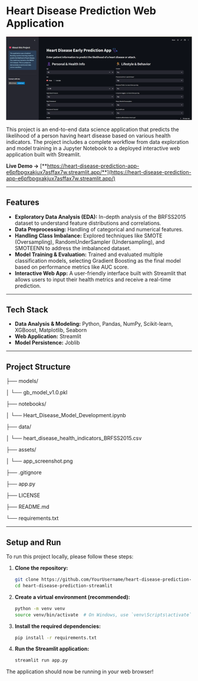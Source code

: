 # Heart Disease Prediction Web Application

![App Screenshot](assets/app_screen.png)


This project is an end-to-end data science application that predicts the likelihood of a person having heart disease based on various health indicators. The project includes a complete workflow from data exploration and model training in a Jupyter Notebook to a deployed interactive web application built with Streamlit.

**Live Demo →** [**https://heart-disease-prediction-app-e6pfbpgxakjux7asffax7w.streamlit.app/**](https://heart-disease-prediction-app-e6pfbpgxakjux7asffax7w.streamlit.app/)

---

## Features

- **Exploratory Data Analysis (EDA):** In-depth analysis of the BRFSS2015 dataset to understand feature distributions and correlations.
- **Data Preprocessing:** Handling of categorical and numerical features.
- **Handling Class Imbalance:** Explored techniques like SMOTE (Oversampling), RandomUnderSampler (Undersampling), and SMOTEENN to address the imbalanced dataset.
- **Model Training & Evaluation:** Trained and evaluated multiple classification models, selecting Gradient Boosting as the final model based on performance metrics like AUC score.
- **Interactive Web App:** A user-friendly interface built with Streamlit that allows users to input their health metrics and receive a real-time prediction.

---

## Tech Stack

- **Data Analysis & Modeling:** Python, Pandas, NumPy, Scikit-learn, XGBoost, Matplotlib, Seaborn
- **Web Application:** Streamlit
- **Model Persistence:** Joblib

---

## Project Structure

├── models/

│ └── gb_model_v1.0.pkl

├── notebooks/

│ └── Heart_Disease_Model_Development.ipynb

├── data/

│ └── heart_disease_health_indicators_BRFSS2015.csv

├── assets/

│ └── app_screenshot.png

├── .gitignore

├── app.py

├── LICENSE

├── README.md

└── requirements.txt

---

## Setup and Run

To run this project locally, please follow these steps:

1.  **Clone the repository:**
    ```sh
    git clone https://github.com/YourUsername/heart-disease-prediction-streamlit.git
    cd heart-disease-prediction-streamlit
    ```

2.  **Create a virtual environment (recommended):**
    ```sh
    python -m venv venv
    source venv/bin/activate  # On Windows, use `venv\Scripts\activate`
    ```

3.  **Install the required dependencies:**
    ```sh
    pip install -r requirements.txt
    ```

4.  **Run the Streamlit application:**
    ```sh
    streamlit run app.py
    ```

The application should now be running in your web browser!
